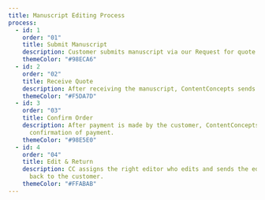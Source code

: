 ```yaml
---
title: Manuscript Editing Process
process:
  - id: 1
    order: "01"
    title: Submit Manuscript
    description: Customer submits manuscript via our Request for quote page.
    themeColor: "#98ECA6"
  - id: 2
    order: "02"
    title: Receive Quote
    description: After receiving the manuscript, ContentConcepts sends price quote.
    themeColor: "#F5DA7D"
  - id: 3
    order: "03"
    title: Confirm Order
    description: After payment is made by the customer, ContentConcepts sends
      confirmation of payment.
    themeColor: "#98E5E0"
  - id: 4
    order: "04"
    title: Edit & Return
    description: CC assigns the right editor who edits and sends the edited document
      back to the customer.
    themeColor: "#FFABAB"
---
```

